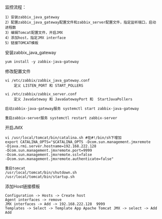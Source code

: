 监控流程：

	1）安装zabbix_java_gateway
	2）配置zabbix_java_gateway配置文件和zabbix_server配置文件，指定监听端口，启动进程数
	3）编辑Tomcat配置文件，开启JMX
	4）添加host，指定JMX interface
	5）链接TOMCAT模板

安装zabbix_java_gateway

	yum install -y zabbix-java-gateway

修改配置文件

	vi /etc/zabbix/zabbix_java_gateway.conf 
		定义 LISTEN_PORT 和 START_POLLERS
	
	vi /etc/zabbix/zabbix_server.conf
		定义 JavaGateway 和 JavaGatewayPort 和  StartJavaPollers
	
	启动zabbix-java-gateway服务 systemctl start zabbix-java-gateway

	重启zabbix-server服务 systemctl restart zabbix-server

开启JMX
	
	vi /usr/local/tomcat/bin/catalina.sh #在#!/bin/sh下增加
	export CATALINA_OPTS="$CATALINA_OPTS -Dcom.sun.management.jmxremote
	-Djava.rmi.server.hostname=192.168.222.128
	-Dcom.sun.management.jmxremote.port=9999
	-Dcom.sun.management.jmxremote.ssl=false
	-Dcom.sun.management.jmxremote.authenticate=false"

	重启tomcat
	/usr/local/tomcat/bin/shutdown.sh 
	/usr/local/tomcat/bin/startup.sh	
	
添加Host链接模板

	Configuration -> Hosts -> Create host
	Agent interfaces -> remove
	JMX interfaces -> Add -> 192.168.222.128  9999
	Templates -> Select -> Template App Apache Tomcat JMX -> select -> Add
	Add
